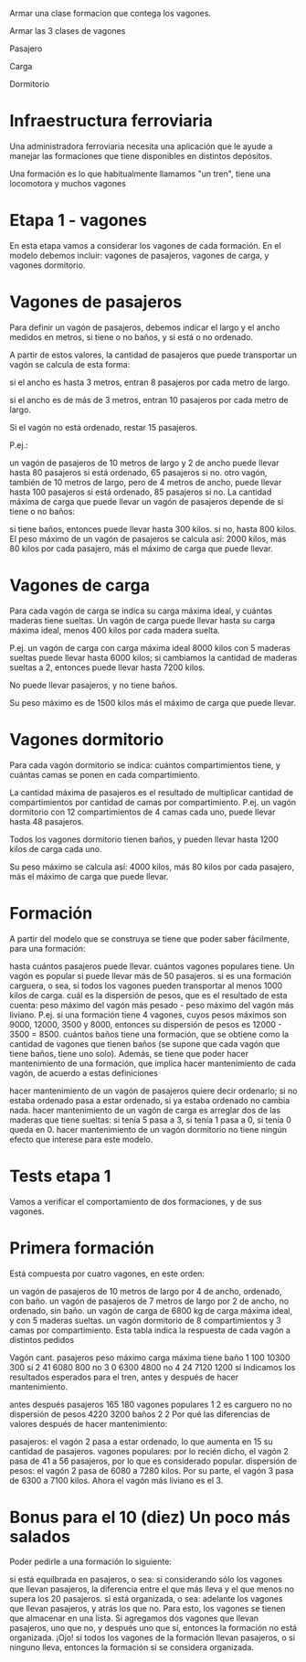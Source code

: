 Armar una clase formacion que contega los vagones.

Armar las 3 clases de vagones

Pasajero

Carga

Dormitorio

# Infraestructura ferroviaria

Una administradora ferroviaria necesita una aplicación que le ayude a manejar las formaciones que tiene disponibles en distintos depósitos.

Una formación es lo que habitualmente llamamos "un tren", tiene una locomotora y muchos vagones

# Etapa 1 - vagones

En esta etapa vamos a considerar los vagones de cada formación.
En el modelo debemos incluir: vagones de pasajeros, vagones de carga, y vagones dormitorio.

# Vagones de pasajeros

Para definir un vagón de pasajeros, debemos indicar el largo y el ancho medidos en metros, si tiene o no baños, y si está o no ordenado.

A partir de estos valores, la cantidad de pasajeros que puede transportar un vagón se calcula de esta forma:

si el ancho es hasta 3 metros, entran 8 pasajeros por cada metro de largo.

si el ancho es de más de 3 metros, entran 10 pasajeros por cada metro de largo.

Si el vagón no está ordenado, restar 15 pasajeros.

P.ej.:

un vagón de pasajeros de 10 metros de largo y 2 de ancho puede llevar hasta 80 pasajeros si está ordenado, 65 pasajeros si no.
otro vagón, también de 10 metros de largo, pero de 4 metros de ancho, puede llevar hasta 100 pasajeros si está ordenado, 85 pasajeros si no.
La cantidad máxima de carga que puede llevar un vagón de pasajeros depende de si tiene o no baños:

si tiene baños, entonces puede llevar hasta 300 kilos.
si no, hasta 800 kilos.
El peso máximo de un vagón de pasajeros se calcula así: 2000 kilos, más 80 kilos por cada pasajero, más el máximo de carga que puede llevar.

# Vagones de carga
Para cada vagón de carga se indica su carga máxima ideal, y cuántas maderas tiene sueltas.
Un vagón de carga puede llevar hasta su carga máxima ideal, menos 400 kilos por cada madera suelta.

P.ej. un vagón de carga con carga máxima ideal 8000 kilos con 5 maderas sueltas puede llevar hasta 6000 kilos; si cambiamos la cantidad de maderas sueltas a 2, entonces puede llevar hasta 7200 kilos.

No puede llevar pasajeros, y no tiene baños.

Su peso máximo es de 1500 kilos más el máximo de carga que puede llevar.

# Vagones dormitorio
Para cada vagón dormitorio se indica: cuántos compartimientos tiene, y cuántas camas se ponen en cada compartimiento.

La cantidad máxima de pasajeros es el resultado de multiplicar cantidad de compartimientos por cantidad de camas por compartimiento. P.ej. un vagón dormitorio con 12 compartimientos de 4 camas cada uno, puede llevar hasta 48 pasajeros.

Todos los vagones dormitorio tienen baños, y pueden llevar hasta 1200 kilos de carga cada uno.

Su peso máximo se calcula así: 4000 kilos, más 80 kilos por cada pasajero, más el máximo de carga que puede llevar.

# Formación 
A partir del modelo que se construya se tiene que poder saber fácilmente, para una formación:

hasta cuántos pasajeros puede llevar.
cuántos vagones populares tiene. Un vagón es popular si puede llevar más de 50 pasajeros.
si es una formación carguera, o sea, si todos los vagones pueden transportar al menos 1000 kilos de carga.
cuál es la dispersión de pesos, que es el resultado de esta cuenta: peso máximo del vagón más pesado - peso máximo del vagón más liviano. P.ej. si una formación tiene 4 vagones, cuyos pesos máximos son 9000, 12000, 3500 y 8000, entonces su dispersión de pesos es 12000 - 3500 = 8500.
cuántos baños tiene una formación, que se obtiene como la cantidad de vagones que tienen baños (se supone que cada vagón que tiene baños, tiene uno solo).
Además, se tiene que poder hacer mantenimiento de una formación, que implica hacer mantenimiento de cada vagón, de acuerdo a estas definiciones

hacer mantenimiento de un vagón de pasajeros quiere decir ordenarlo; si no estaba ordenado pasa a estar ordenado, si ya estaba ordenado no cambia nada.
hacer mantenimiento de un vagón de carga es arreglar dos de las maderas que tiene sueltas: si tenía 5 pasa a 3, si tenía 1 pasa a 0, si tenía 0 queda en 0.
hacer mantenimiento de un vagón dormitorio no tiene ningún efecto que interese para este modelo.

# Tests etapa 1
Vamos a verificar el comportamiento de dos formaciones, y de sus vagones.

# Primera formación
Está compuesta por cuatro vagones, en este orden:

un vagón de pasajeros de 10 metros de largo por 4 de ancho, ordenado, con baño.
un vagón de pasajeros de 7 metros de largo por 2 de ancho, no ordenado, sin baño.
un vagón de carga de 6800 kg de carga máxima ideal, y con 5 maderas sueltas.
un vagón dormitorio de 8 compartimientos y 3 camas por compartimiento.
Esta tabla indica la respuesta de cada vagón a distintos pedidos

Vagón	cant. pasajeros	peso máximo	carga máxima	tiene baño
1	100	10300	300	sí
2	41	6080	800	no
3	0	6300	4800	no
4	24	7120	1200	sí
Indicamos los resultados esperados para el tren, antes y después de hacer mantenimiento.

antes	después
pasajeros	165	180
vagones populares	1	2
es carguero	no	no
dispersión de pesos	4220	3200
baños	2	2
Por qué las diferencias de valores después de hacer mantenimiento:

pasajeros: el vagón 2 pasa a estar ordenado, lo que aumenta en 15 su cantidad de pasajeros.
vagones populares: por lo recién dicho, el vagón 2 pasa de 41 a 56 pasajeros, por lo que es considerado popular.
dispersión de pesos: el vagón 2 pasa de 6080 a 7280 kilos. Por su parte, el vagón 3 pasa de 6300 a 7100 kilos. Ahora el vagón más liviano es el 3.

# Bonus para el 10 (diez) Un poco más salados
Poder pedirle a una formación lo siguiente:

si está equilbrada en pasajeros, o sea: si considerando sólo los vagones que llevan pasajeros, la diferencia entre el que más lleva y el que menos no supera los 20 pasajeros.
si está organizada, o sea: adelante los vagones que llevan pasajeros, y atrás los que no. Para esto, los vagones se tienen que almacenar en una lista. Si agregamos dos vagones que llevan pasajeros, uno que no, y después uno que sí, entonces la formación no está organizada.
¡Ojo! si todos los vagones de la formación llevan pasajeros, o si ninguno lleva, entonces la formación sí se considera organizada.
